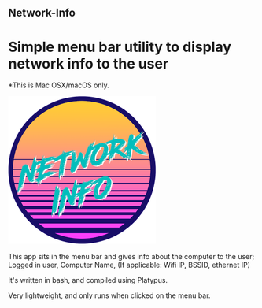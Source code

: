 ## Network-Info
# Simple menu bar utility to display network info to the user

*This is Mac OSX/macOS only.

![](/assets/network_small.png)

This app sits in the menu bar and gives info about the computer to the user;
Logged in user, Computer Name, (If applicable: Wifi IP, BSSID, ethernet IP)

It's written in bash, and compiled using Platypus. 

Very lightweight, and only runs when clicked on the menu bar.

